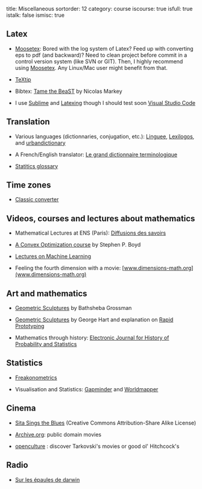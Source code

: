 title: Miscellaneous
sortorder: 12
category: course
iscourse: true
isfull: true
istalk: false
ismisc: true

## Latex

- [Moosetex](http://www.math.u-bordeaux1.fr/~cdeledal/moosetex):
Bored with the log system of Latex? Feed up with converting eps to pdf (and backward)? Need to clean project before commit in a control version system (like SVN or GIT).
Then, I highly recommend using [Moosetex](http://www.math.u-bordeaux1.fr/~cdeledal/moosetex).
Any Linux/Mac user might benefit from that.

- [TeXtip](https://twitter.com/TeXtip)

- Bibtex: [Tame the BeaST](http://www.lsv.ens-cachan.fr/~markey/BibTeX/doc/ttb_en.pdf) by Nicolas Markey

- I use [Sublime](https://www.sublimetext.com/) and [Latexing](https://packagecontrol.io/packages/LaTeXing) though I should test soon [Visual Studio Code](https://code.visualstudio.com/)

## Translation

- Various languages (dictionnaries, conjugation, etc.): [Linguee](http://www.linguee.fr/), [Lexilogos](http://www.lexilogos.com/), and [urbandictionary](http://www.urbandictionary.com/)

- A French/English translator: [Le grand dictionnaire terminologique](http://www.granddictionnaire.com/)

- [Statitics glossary](http://isi.cbs.nl/glossary/)

## Time zones

- [Classic converter](https://www.timeanddate.com/worldclock/converter-classic.html)

## Videos, courses and lectures about mathematics

- Mathematical Lectures at ENS (Paris): [Diffusions des savoirs](http://www.diffusion.ens.fr/index.php?res=themes&idtheme=30)

- [A Convex Optimization course](http://www.stanford.edu/class/ee364a/videos.html) by Stephen P. Boyd

- [Lectures on Machine Learning](http://videolectures.net/Top/Computer_Science/Machine_Learning/)

- Feeling the fourth dimension with a movie: [www.dimensions-math.org](www.dimensions-math.org)

## Art and mathematics
- [Geometric Sculptures](http://bathsheba.com/) by Bathsheba Grossman

- [Geometric Sculptures](http://www.georgehart.com/) by George Hart and explanation on [Rapid Prototyping](http://www.georgehart.com/rp/rp.html)

- Mathematics through history: [Electronic Journal for History of Probability and Statistics](http://www.jehps.net/indexang.html)

## Statistics

- [Freakonometrics](https://freakonometrics.hypotheses.org/)

- Visualisation and Statistics: [Gapminder](http://www.gapminder.org/) and [Worldmapper](http://www.worldmapper.org/)


## Cinema

- [Sita Sings the Blues](http://www.sitasingstheblues.com/) (Creative Commons Attribution-Share Alike License)

- [Archive.org](http://www.archive.org/details/feature_films): public domain movies

- [openculture](http://www.openculture.com/) : discover Tarkovski's movies or good ol' Hitchcock's

## Radio

- [Sur les épaules de darwin](https://www.franceinter.fr/emissions/sur-les-epaules-de-darwin)